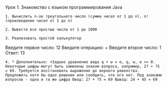 Урок 1. Знакомство с языком программирования Java

    1. Вычислить n-ое треугольного число (сумма чисел от 1 до n), n! (произведение чисел от 1 до n)

    2. Вывести все простые числа от 1 до 1000

    3. Реализовать простой калькулятор

Введите первое число: 12
Введите операцию: +
Введите второе число: 1
Ответ: 13

    4. * Дополнительно: +Задано уравнение вида q + w = e, q, w, e >= 0. Некоторые цифры могут быть заменены знаком вопроса, например, 2? + ?5 = 69. Требуется восстановить выражение до верного равенства. Предложить хотя бы одно решение или сообщить, что его нет. Под знаками вопросов - одна и та же цифра Ввод: 2? + ?5 = 69 Вывод: 24 + 45 = 69

